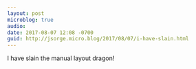 ```yaml
---
layout: post
microblog: true
audio: 
date: 2017-08-07 12:08 -0700
guid: http://jsorge.micro.blog/2017/08/07/i-have-slain.html
---
```

I have slain the manual layout dragon!

